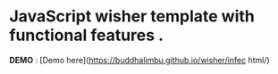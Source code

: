 # JavaScript wisher template with functional features .

**DEMO** : [Demo here](https://buddhalimbu.github.io/wisher/infec html/)


